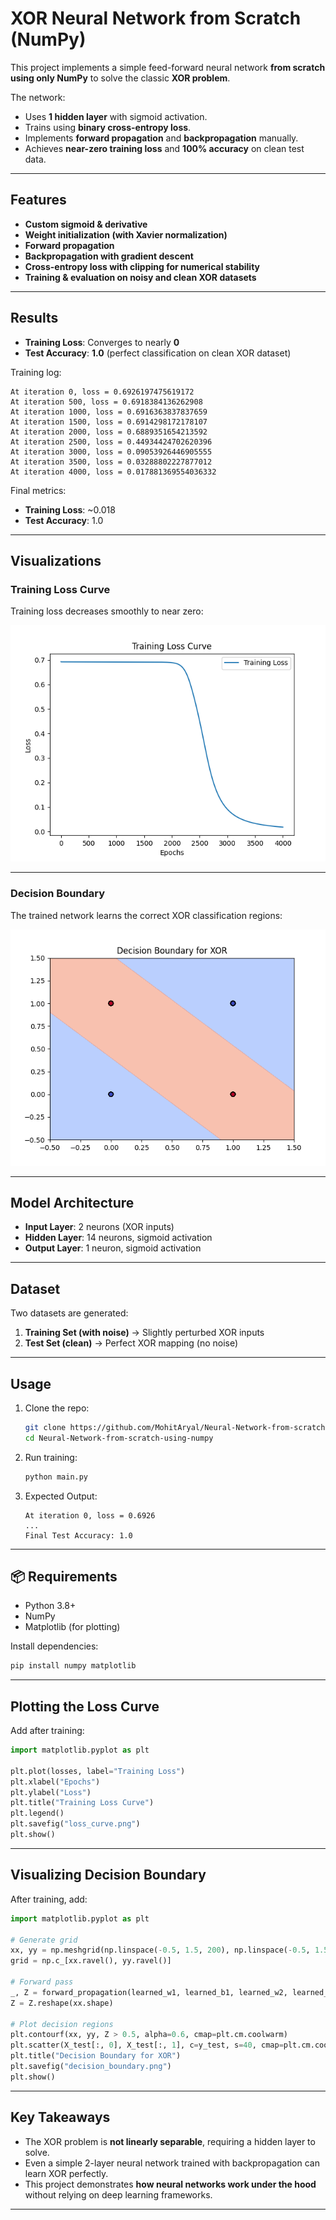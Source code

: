 # XOR Neural Network from Scratch (NumPy)

This project implements a simple feed-forward neural network **from scratch using only NumPy** to solve the classic **XOR problem**.  

The network:
- Uses **1 hidden layer** with sigmoid activation.
- Trains using **binary cross-entropy loss**.
- Implements **forward propagation** and **backpropagation** manually.
- Achieves **near-zero training loss** and **100% accuracy** on clean test data.

--------------------------------------------------------------------------------------------

## Features
- **Custom sigmoid & derivative**
- **Weight initialization (with Xavier normalization)**
- **Forward propagation**
- **Backpropagation with gradient descent**
- **Cross-entropy loss with clipping for numerical stability**
- **Training & evaluation on noisy and clean XOR datasets**

--------------------------------------------------------------------------------------------

## Results

- **Training Loss**: Converges to nearly **0**
- **Test Accuracy**: **1.0** (perfect classification on clean XOR dataset)

Training log:
```
At iteration 0, loss = 0.6926197475619172
At iteration 500, loss = 0.6918384136262908
At iteration 1000, loss = 0.6916363837837659
At iteration 1500, loss = 0.6914298172178107
At iteration 2000, loss = 0.6889351654213592
At iteration 2500, loss = 0.44934424702620396
At iteration 3000, loss = 0.09053926446905555
At iteration 3500, loss = 0.03288802227877012
At iteration 4000, loss = 0.017881369554036332
```

Final metrics:
- **Training Loss**: ~0.018
- **Test Accuracy**: 1.0

--------------------------------------------------------------------------------------------

## Visualizations

### Training Loss Curve
Training loss decreases smoothly to near zero:

![Loss Curve](loss_curve.png)

--------------------------------------------------------------------------------------------

### Decision Boundary
The trained network learns the correct XOR classification regions:

![Decision Boundary](decision_boundary.png)

--------------------------------------------------------------------------------------------

## Model Architecture
- **Input Layer**: 2 neurons (XOR inputs)
- **Hidden Layer**: 14 neurons, sigmoid activation
- **Output Layer**: 1 neuron, sigmoid activation

--------------------------------------------------------------------------------------------

## Dataset
Two datasets are generated:
1. **Training Set (with noise)** → Slightly perturbed XOR inputs  
2. **Test Set (clean)** → Perfect XOR mapping (no noise)

--------------------------------------------------------------------------------------------

## Usage

1. Clone the repo:
   ```bash
   git clone https://github.com/MohitAryal/Neural-Network-from-scratch-using-numpy.git
   cd Neural-Network-from-scratch-using-numpy
   ```

2. Run training:
   ```bash
   python main.py
   ```

3. Expected Output:
   ```
   At iteration 0, loss = 0.6926
   ...
   Final Test Accuracy: 1.0
   ```

--------------------------------------------------------------------------------------------

## 📦 Requirements
- Python 3.8+
- NumPy
- Matplotlib (for plotting)

Install dependencies:
```bash
pip install numpy matplotlib
```

--------------------------------------------------------------------------------------------

## Plotting the Loss Curve

Add after training:
```python
import matplotlib.pyplot as plt

plt.plot(losses, label="Training Loss")
plt.xlabel("Epochs")
plt.ylabel("Loss")
plt.title("Training Loss Curve")
plt.legend()
plt.savefig("loss_curve.png")
plt.show()
```

--------------------------------------------------------------------------------------------

## Visualizing Decision Boundary

After training, add:

```python
import matplotlib.pyplot as plt

# Generate grid
xx, yy = np.meshgrid(np.linspace(-0.5, 1.5, 200), np.linspace(-0.5, 1.5, 200))
grid = np.c_[xx.ravel(), yy.ravel()]

# Forward pass
_, Z = forward_propagation(learned_w1, learned_b1, learned_w2, learned_b2, grid)
Z = Z.reshape(xx.shape)

# Plot decision regions
plt.contourf(xx, yy, Z > 0.5, alpha=0.6, cmap=plt.cm.coolwarm)
plt.scatter(X_test[:, 0], X_test[:, 1], c=y_test, s=40, cmap=plt.cm.coolwarm, edgecolors="k")
plt.title("Decision Boundary for XOR")
plt.savefig("decision_boundary.png")
plt.show()
```

--------------------------------------------------------------------------------------------

## Key Takeaways
- The XOR problem is **not linearly separable**, requiring a hidden layer to solve.
- Even a simple 2-layer neural network trained with backpropagation can learn XOR perfectly.
- This project demonstrates **how neural networks work under the hood** without relying on deep learning frameworks.

--------------------------------------------------------------------------------------------